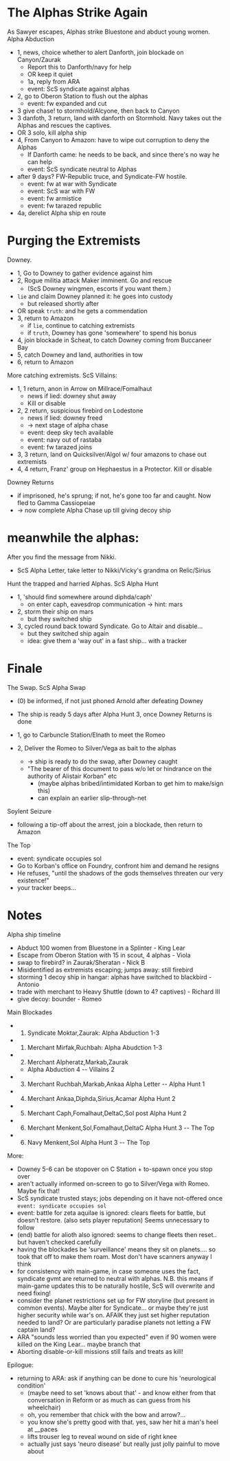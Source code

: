 # The Alphas Strike Again

As Sawyer escapes, Alphas strike Bluestone and abduct young women. Alpha Abduction

- 1, news, choice whether to alert Danforth, join blockade on Canyon/Zaurak
	+ Report this to Danforth/navy for help
	+ OR keep it quiet
	+ 1a, reply from ARA
	+ event: ScS syndicate against alphas
- 2, go to Oberon Station to flush out the alphas
	+ event: fw expanded and cut
- 3 give chase! to stormhold/Alcyone, then back to Canyon
- 3 danfoth, 3 return, land with danforth on Stormhold. Navy takes out the Alphas and rescues the captives.
- OR 3 solo, kill alpha ship
- 4, From Canyon to Amazon: have to wipe out corruption to deny the Alphas
	+ If Danforth came: he needs to be back, and since there's no way he can help
	+ event: ScS syndicate neutral to Alphas
- after 9 days? FW-Republic truce, and Syndicate-FW hostile.
	+ event: fw at war with Syndicate
	+ event: ScS war with FW
	+ event: fw armistice
	+ event: fw tarazed republic
- 4a, derelict Alpha ship en route

# Purging the Extremists

Downey.

- 1, Go to Downey to gather evidence against him
- 2, Rogue militia attack Maker imminent. Go and rescue
	+ (ScS Downey wingmen, escorts if you want them.）
- `lie` and claim Downey planned it: he goes into custody
	+ but released shortly after
- OR speak `truth`: and he gets a commendation
- 3, return to Amazon
	+ if `lie`, continue to catching extremists
	+ if `truth`, Downey has gone 'somewhere' to spend his bonus
- 4, join blockade in Scheat, to catch Downey coming from Buccaneer Bay
- 5, catch Downey and land, authorities in tow
- 6, return to Amazon

More catching extremists. ScS Villains:

- 1, 1 return, anon in Arrow on Millrace/Fomalhaut
	+ news if lied: downey shut away
	+ Kill or disable
- 2, 2 return, suspicious firebird on Lodestone
	+ news if lied: downey freed
	+ -> next stage of alpha chase
	+ event: deep sky tech available
	+ event: navy out of rastaba
	+ event: fw tarazed joins
- 3, 3 return, land on Quicksilver/Algol w/ four amazons to chase out extremists
- 4, 4 return, Franz' group on Hephaestus in a Protector. Kill or disable

Downey Returns

- if imprisoned, he's sprung; if not, he's gone too far and caught. Now fled to Gamma Cassiopeiae
- -> now complete Alpha Chase up till giving decoy ship

# meanwhile the alphas:

After you find the message from Nikki.

- ScS Alpha Letter, take letter to Nikki/Vicky's grandma on Relic/Sirius

Hunt the trapped and harried Alphas. ScS Alpha Hunt

- 1, 'should find somewhere around diphda/caph'
	+ on enter caph, eavesdrop communication -> hint: mars
- 2, storm their ship on mars
	+ but they switched ship
- 3, cycled round back toward Syndicate. Go to Altair and disable...
	+ but they switched ship again
	+ idea: give them a 'way out' in a fast ship... with a tracker

# Finale

The Swap. ScS Alpha Swap

- (0) be informed, if not just phoned Arnold after defeating Downey
- The ship is ready 5 days after Alpha Hunt 3, once Downey Returns is done
- 1, go to Carbuncle Station/Elnath to meet the Romeo
- 2, Deliver the Romeo to Silver/Vega as bait to the alphas
	+ -> ship is ready to do the swap, after Downey caught

	- "The bearer of this document to pass w/o let or hindrance on the authority of Alistair Korban" etc
		* (maybe alphas bribed/intimidated Korban to get him to make/sign this)
		* can explain an earlier slip-through-net

Soylent Seizure

- following a tip-off about the arrest, join a blockade, then return to Amazon

The Top

- event: syndicate occupies sol
- Go to Korban's office on Foundry, confront him and demand he resigns
- He refuses, "until the shadows of the gods themselves threaten our very existence!"
- your tracker beeps...

# Notes

Alpha ship timeline

- Abduct 100 women from Bluestone in a Splinter - King Lear
- Escape from Oberon Station with 15 in scout, 4 alphas - Viola
- swap to firebird? in Zaurak/Sheratan - Nick B
- Misidentified as extremists escaping; jumps away: still firebird
- storming 1 decoy ship in hangar: alphas have switched to blackbird - Antonio
- trade with merchant to Heavy Shuttle (down to 4? captives) - Richard III
- give decoy: bounder - Romeo

Main Blockades

- 1) Syndicate Moktar,Zaurak: Alpha Abduction 1-3
- 1) Merchant Mirfak,Ruchbah: Alpha Abudction 1-3
- 2) Merchant Alpheratz,Markab,Zaurak
	+ Alpha Abduction 4 -- Villains 2
- 3) Merchant Ruchbah,Markab,Ankaa Alpha Letter -- Alpha Hunt 1
- 4) Merchant Ankaa,Diphda,Sirius,Acamar Alpha Hunt 2
- 5) Merchant Caph,Fomalhaut,DeltaC,Sol post Alpha Hunt 2
- 6) Merchant Menkent,Sol,Fomalhaut,DeltaC Alpha Hunt 3 -- The Top
- 6) Navy Menkent,Sol Alpha Hunt 3 -- The Top

More:

- Downey 5-6 can be stopover on C Station + to-spawn once you stop over
- aren't actually informed on-screen to go to Silver/Vega with Romeo. Maybe fix that!
- ScS syndicate trusted stays; jobs depending on it have not-offered once `event: syndicate occupies sol`
- event: battle for zeta aquilae is ignored: clears fleets for battle, but doesn't restore. (also sets player reputation) Seems unnecessary to follow
- (end) battle for alioth also ignored: seems to change fleets then reset.. but haven't checked carefully
- having the blockades be 'surveillance' means they sit on planets.... so took that off to make them roam. Most don't have scanners anyway I think
- for consistency with main-game, in case someone uses the fact, syndicate gvmt are returned to neutral with alphas. N.B. this means if main-game updates this to be naturally hostile, ScS will overwrite and need fixing!
- consider the planet restrictions set up for FW storyline (but present in common events). Maybe alter for Syndicate... or maybe they're just higher security while war's on. AFAIK they just set higher reputation needed to land? Or are particularly paradise planets not letting a FW captain land?
- ARA "sounds less worried than you expected" even if 90 women were killed on the King Lear... maybe branch that
- Aborting disable-or-kill missions still fails and treats as kill!

Epilogue:

- returning to ARA: ask if anything can be done to cure his 'neurological condition'
	+ (maybe need to set 'knows about that' - and know either from that conversation in Reform or as much as can guess from his wheelchair)
	+ oh, you remember that chick with the bow and arrow?...
	+ you know she's pretty good with that. yes, saw her hit a man's heel at __paces
	+ lifts trouser leg to reveal wound on side of right knee
	+ actually just says 'neuro disease' but really just jolly painful to move about